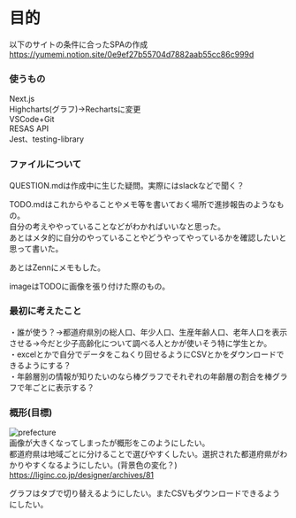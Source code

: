 # 目的
以下のサイトの条件に合ったSPAの作成    
https://yumemi.notion.site/0e9ef27b55704d7882aab55cc86c999d

### 使うもの
Next.js    
Highcharts(グラフ)→Rechartsに変更       
VSCode+Git    
RESAS API    
Jest、testing-library       

### ファイルについて

QUESTION.mdは作成中に生じた疑問。実際にはslackなどで聞く？ 

TODO.mdはこれからやることやメモ等を書いておく場所で進捗報告のようなもの。       
自分の考えややっていることなどがわかればいいなと思った。        
あとはメタ的に自分のやっていることやどうやってやっているかを確認したいと思って書いた。

あとはZennにメモもした。

imageはTODOに画像を張り付けた際のもの。


### 最初に考えたこと
・誰が使う？→都道府県別の総人口、年少人口、生産年齢人口、老年人口を表示させる→今だと少子高齢化について調べる人とかが使いそう特に学生とか。   
・excelとかで自分でデータをこねくり回せるようにCSVとかをダウンロードできるようにする？    
・年齢層別の情報が知りたいのなら棒グラフでそれぞれの年齢層の割合を棒グラフで年ごとに表示する？    


### 概形(目標)
![prefecture](https://github.com/mumumu3560/prefecture-graph/assets/142517194/ab8234b6-5ffc-4a3b-826a-2d06a62ff917)    
画像が大きくなってしまったが概形をこのようにしたい。    
都道府県は地域ごとに分けることで選びやすくしたい。選択された都道府県がわかりやすくなるようにしたい。(背景色の変化？)    
https://liginc.co.jp/designer/archives/81

グラフはタブで切り替えるようにしたい。またCSVもダウンロードできるようにしたい。

